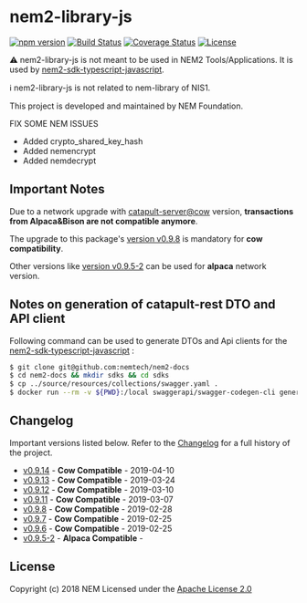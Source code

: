 # nem2-library-js

[![npm version](https://badge.fury.io/js/nem2-library.svg)](https://badge.fury.io/js/nem2-library)
[![Build Status](https://api.travis-ci.org/nemtech/nem2-library-js.svg?branch=master)](https://travis-ci.org/nemtech/nem2-library-js)
[![Coverage Status](https://coveralls.io/repos/github/nemtech/nem2-library-js/badge.svg?branch=travis-ci)](https://coveralls.io/github/nemtech/nem2-library-js?branch=travis-ci)
[![License](https://img.shields.io/badge/License-Apache%202.0-blue.svg)](https://opensource.org/licenses/Apache-2.0)

:warning:️ nem2-library-js is not meant to be used in NEM2 Tools/Applications. 
It is used by [nem2-sdk-typescript-javascript](https://github.com/nemtech/nem2-sdk-typescript-javascript).

:information_source: nem2-library-js is not related to nem-library of NIS1.

This project is developed and maintained by NEM Foundation. 

FIX SOME NEM ISSUES
- Added crypto_shared_key_hash
- Added nemencrypt
- Added nemdecrypt

## Important Notes

Due to a network upgrade with [catapult-server@cow](https://github.com/nemtech/catapult-server/releases/tag/v0.3.0.1) version, **transactions from Alpaca&Bison are not compatible anymore**.

The upgrade to this package's [version v0.9.8](https://github.com/nemtech/nem2-library-js/releases/tag/v0.9.8) is mandatory for **cow compatibility**.

Other versions like [version v0.9.5-2](https://github.com/nemtech/nem2-library-js/releases/tag/v0.9.5-2) can be used for **alpaca** network version.


## Notes on generation of catapult-rest DTO and API client

Following command can be used to generate DTOs and Api clients for the [nem2-sdk-typescript-javascript](https://github.com/nemtech/nem2-sdk-typescript-javascript) :

```bash
$ git clone git@github.com:nemtech/nem2-docs
$ cd nem2-docs && mkdir sdks && cd sdks
$ cp ../source/resources/collections/swagger.yaml .
$ docker run --rm -v ${PWD}:/local swaggerapi/swagger-codegen-cli generate -i /local/swagger.yaml -l javascript -t /local/es6_promise --additional-properties usePromises=true -o /local/nem2-js-sdk && rm -R nem2-js-sdk/test
```

## Changelog

Important versions listed below. Refer to the [Changelog](CHANGELOG.md) for a full history of the project.

- [v0.9.14](CHANGELOG.md#v0914) - **Cow Compatible** - 2019-04-10
- [v0.9.13](CHANGELOG.md#v0913) - **Cow Compatible** - 2019-03-24
- [v0.9.12](CHANGELOG.md#v0912) - **Cow Compatible** - 2019-03-10
- [v0.9.11](CHANGELOG.md#v0911) - **Cow Compatible** - 2019-03-07
- [v0.9.8](CHANGELOG.md#v098) - **Cow Compatible** - 2019-02-28
- [v0.9.7](CHANGELOG.md#v097) - **Cow Compatible** - 2019-02-25
- [v0.9.6](CHANGELOG.md#v096) - **Cow Compatible** - 2019-02-25
- [v0.9.5-2](CHANGELOG.md#v0952) - **Alpaca Compatible** -

## License

Copyright (c) 2018 NEM
Licensed under the [Apache License 2.0](LICENSE)

